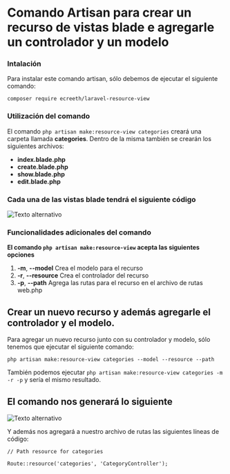 # Comando Artisan para crear un recurso de vistas blade e agregarle un controlador y un modelo

### Intalación
Para instalar este comando artisan, sólo debemos de ejecutar el siguiente comando:

`composer require ecreeth/laravel-resource-view`

### Utilización del comando
El comando `php artisan make:resource-view categories` creará una carpeta llamada __categories__. Dentro de la misma también se crearán los siguientes archivos: 

* __index.blade.php__
* __create.blade.php__
* __show.blade.php__
* __edit.blade.php__

### Cada una de las vistas blade tendrá el siguiente código
![Texto alternativo](https://image.ibb.co/m6n6Y7/Screen_Shot_02_10_18_at_06_09_PM.png "Título alternativo")

### Funcionalidades adicionales del comando

__El comando `php artisan make:resource-view` acepta las siguientes opciones__

1. __-m__, __--model__    Crea el modelo para el recurso
2. __-r__, __--resource__ Crea el controlador del recurso
3. __-p__, __--path__     Agrega las rutas para el recurso en el archivo de rutas web.php

## Crear un nuevo recurso y además agregarle el controlador y el modelo.

Para agregar un nuevo recurso junto con su controlador y modelo, sólo tenemos que ejecutar el siguiente comando:

`php artisan make:resource-view categories --model --resource --path`

También podemos ejecutar `php artisan make:resource-view categories -m -r -p` y sería el mismo resultado.

## El comando nos generará lo siguiente

![Texto alternativo](https://image.ibb.co/h5Qofn/Screen_Shot_02_10_18_at_05_35_PM.png "Título alternativo")

Y además nos agregará a nuestro archivo de rutas las siguientes líneas de código:

`// Path resource for categories `

`Route::resource('categories', 'CategoryController');
`

